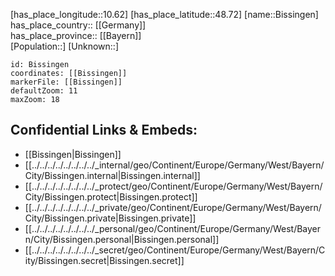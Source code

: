 ﻿---
location: [48.72,10.62] 
mapzoom: [7,12] 
mapmarker: city 
type: City
tags:
- geo/City


SpocWebEntityId: 29204
isDeleted: false
confidential: public

---
[has_place_longitude::10.62] 
[has_place_latitude::48.72] 
[name::Bissingen] 
has_place_country:: [[Germany]]  
has_place_province:: [[Bayern]]  
[Population::] 
[Unknown::] 


```leaflet
id: Bissingen
coordinates: [[Bissingen]] 
markerFile: [[Bissingen]] 
defaultZoom: 11 
maxZoom: 18
```


## Confidential Links & Embeds: 
- [[Bissingen|Bissingen]]  
- [[../../../../../../../../_internal/geo/Continent/Europe/Germany/West/Bayern/City/Bissingen.internal|Bissingen.internal]] 
- [[../../../../../../../../_protect/geo/Continent/Europe/Germany/West/Bayern/City/Bissingen.protect|Bissingen.protect]] 
- [[../../../../../../../../_private/geo/Continent/Europe/Germany/West/Bayern/City/Bissingen.private|Bissingen.private]] 
- [[../../../../../../../../_personal/geo/Continent/Europe/Germany/West/Bayern/City/Bissingen.personal|Bissingen.personal]] 
- [[../../../../../../../../_secret/geo/Continent/Europe/Germany/West/Bayern/City/Bissingen.secret|Bissingen.secret]] 
